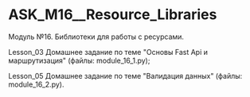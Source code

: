 # ASK_M16__Resource_Libraries
Модуль №16. Библиотеки для работы с ресурсами.

Lesson_03 Домашнее задание по теме "Основы Fast Api и маршрутизация" (файлы: module_16_1.py);

Lesson_05 Домашнее задание по теме "Валидация данных" (файлы: module_16_2.py).

